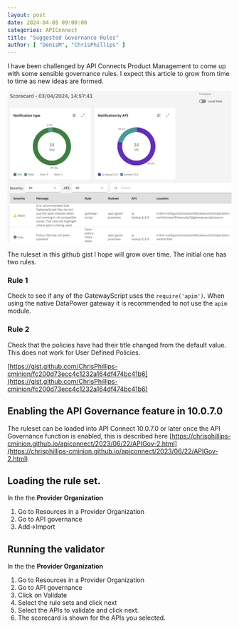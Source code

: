 ```yaml
---
layout: post
date: 2024-04-05 09:00:00
categories: APIConnect
title: "Suggested Governance Rules"
author: [ "DenisM", "ChrisPhillips" ]
---
```


I have been challenged by API Connects Product Management to come up with some sensible governance rules. I expect this article to grow from time to time as new ideas are formed.

![](/images/apic-gp.png)

<!--more-->
The ruleset in this github gist I hope will grow over time. The initial one has two rules.

### Rule 1
Check to see if any of the GatewayScript uses the `require('apim')`.
When using the native DataPower gateway it is recommended to not use the `apim` module.

### Rule 2
Check that the policies have had their title changed from the default value. This does not work for User Defined Policies.

[https://gist.github.com/ChrisPhillips-cminion/fc200d73ecc4c1232a164df474bc41b6](https://gist.github.com/ChrisPhillips-cminion/fc200d73ecc4c1232a164df474bc41b6)


## Enabling the API Governance feature in 10.0.7.0
The ruleset can be loaded into API Connect 10.0.7.0 or later once the API Governance function is enabled, this is described here [https://chrisphillips-cminion.github.io/apiconnect/2023/06/22/APIGov-2.html](https://chrisphillips-cminion.github.io/apiconnect/2023/06/22/APIGov-2.html)

## Loading the rule set.
In the the **Provider Organization**
1. Go to Resources in a Provider Organization
2. Go to API governance
3. Add->Import

## Running the validator
In the the **Provider Organization**
1. Go to Resources in a Provider Organization
2. Go to API governance
3. Click on Validate
4. Select the rule sets and click next
5. Select the APIs to validate and click next.
6. The scorecard is shown for the APIs you selected.
